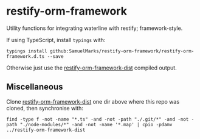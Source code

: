 restify-orm-framework
=======================

Utility functions for integrating waterline with restify; framework-style.

If using TypeScript, install `typings` with:

    typings install github:SamuelMarks/restify-orm-framework/restify-orm-framework.d.ts --save

Otherwise just use the [restify-orm-framework-dist](https://github.com/SamuelMarks/restify-orm-framework-dist) compiled output.

## Miscellaneous

Clone [restify-orm-framework-dist](https://github.com/SamuelMarks/restify-orm-framework-dist) one dir above where this repo was cloned, then synchronise with:

    find -type f -not -name "*.ts" -and -not -path "./.git/*" -and -not -path "./node-modules/*" -and -not -name '*.map' | cpio -pdamv ../restify-orm-framework-dist
